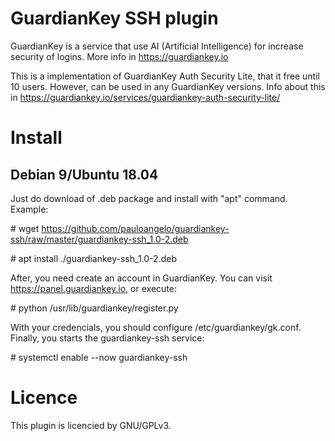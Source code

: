 # GuardianKey SSH plugin

GuardianKey is a service that use AI (Artificial Intelligence) for increase security of logins. More info in https://guardiankey.io

This is a implementation of GuardianKey Auth Security Lite, that it free until 10 users. However, can be used in any GuardianKey versions. Info about this in https://guardiankey.io/services/guardiankey-auth-security-lite/


# Install

## Debian 9/Ubuntu 18.04

Just do download of .deb package and install with "apt" command. Example:

\# wget https://github.com/pauloangelo/guardiankey-ssh/raw/master/guardiankey-ssh_1.0-2.deb 

\# apt install ./guardiankey-ssh_1.0-2.deb

After, you need create an account in GuardianKey. You can visit https://panel.guardiankey.io, or execute:

\# python /usr/lib/guardiankey/register.py

With your credencials, you should configure /etc/guardiankey/gk.conf. Finally, you starts the guardiankey-ssh service:

\# systemctl enable --now guardiankey-ssh


# Licence

This plugin is licencied by GNU/GPLv3.


